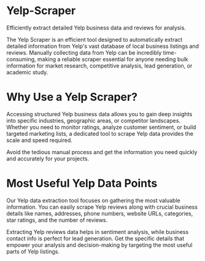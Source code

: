 # Yelp-Scraper
Efficiently extract detailed Yelp business data and reviews for analysis.

The Yelp Scraper is an efficient tool designed to automatically extract detailed information from Yelp's vast database of local business listings and reviews. Manually collecting data from Yelp can be incredibly time-consuming, making a reliable scraper essential for anyone needing bulk information for market research, competitive analysis, lead generation, or academic study.

# Why Use a Yelp Scraper?
Accessing structured Yelp business data allows you to gain deep insights into specific industries, geographic areas, or competitor landscapes. Whether you need to monitor ratings, analyze customer sentiment, or build targeted marketing lists, a dedicated tool to scrape Yelp data provides the scale and speed required. 

Avoid the tedious manual process and get the information you need quickly and accurately for your projects.

# Most Useful Yelp Data Points
Our Yelp data extraction tool focuses on gathering the most valuable information. You can easily scrape Yelp reviews along with crucial business details like names, addresses, phone numbers, website URLs, categories, star ratings, and the number of reviews. 

Extracting Yelp reviews data helps in sentiment analysis, while business contact info is perfect for lead generation. Get the specific details that empower your analysis and decision-making by targeting the most useful parts of Yelp listings.
